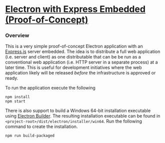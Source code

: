 # [Electron with Express Embedded (Proof-of-Concept)](https://github.com/strisys/electron-express)

### Overview

This is a very simple proof-of-concept Electron application with an [Express.js](http://expressjs.com/) server embedded.  The idea is to distribute a full web application (i.e. server and client) as one distributable that can be be run as a conventional web application (i.e. HTTP server in a separate process) at a later time.  This is useful for development initiatives where the web application likely will be released *before* the infrastructure is approved or ready.

To run the application execute the following

	npm install
	npm start

There is also support to build a Windows 64-bit installation executable using [Electron Builder](https://www.electron.build/).  The resulting installation executable can be found in `<project-root>/dist/electron/installer/win64`.  Run the following command to create the installation.

	npm run build-packaged

